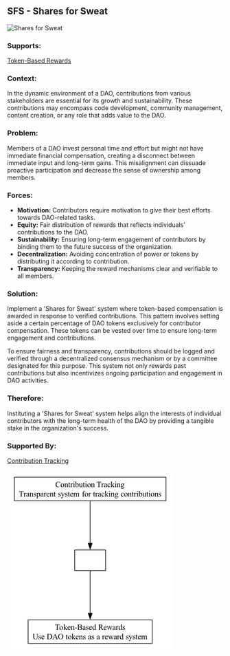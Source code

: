 ## SFS - Shares for Sweat

![Shares for Sweat](./output/illustration/shares_for_sweat_illustration_v3.png)

### Supports:

[Token-Based Rewards](./token_based_rewards.html)

### Context:

In the dynamic environment of a DAO, contributions from various stakeholders are essential for its growth and sustainability. These contributions may encompass code development, community management, content creation, or any role that adds value to the DAO.

### Problem:

Members of a DAO invest personal time and effort but might not have immediate financial compensation, creating a disconnect between immediate input and long-term gains. This misalignment can dissuade proactive participation and decrease the sense of ownership among members.

### Forces:

- **Motivation:** Contributors require motivation to give their best efforts towards DAO-related tasks.
- **Equity:** Fair distribution of rewards that reflects individuals' contributions to the DAO.
- **Sustainability:** Ensuring long-term engagement of contributors by binding them to the future success of the organization.
- **Decentralization:** Avoiding concentration of power or tokens by distributing it according to contribution.
- **Transparency:** Keeping the reward mechanisms clear and verifiable to all members.

### Solution:

Implement a 'Shares for Sweat' system where token-based compensation is awarded in response to verified contributions. This pattern involves setting aside a certain percentage of DAO tokens exclusively for contributor compensation. These tokens can be vested over time to ensure long-term engagement and contributions.
  
To ensure fairness and transparency, contributions should be logged and verified through a decentralized consensus mechanism or by a committee designated for this purpose. This system not only rewards past contributions but also incentivizes ongoing participation and engagement in DAO activities. 

### Therefore:

Instituting a 'Shares for Sweat' system helps align the interests of individual contributors with the long-term health of the DAO by providing a tangible stake in the organization's success.

### Supported By:
[Contribution Tracking](./contribution_tracking.html)

![Shares for Sweat](./output/shares_for_sweat_specific_graph_v3.png)